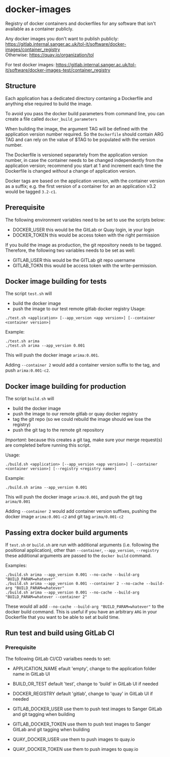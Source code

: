 # docker-images

Registry of docker containers and dockerfiles for any software that isn't available as a container publicly.

Any docker images you don't want to publish publicly: 
https://gitlab.internal.sanger.ac.uk/tol-it/software/docker-images/container_registry  
Otherwise:
https://quay.io/organization/tol

For test docker images: 
https://gitlab.internal.sanger.ac.uk/tol-it/software/docker-images-test/container_registry

## Structure
Each application has a dedicated directory contaning a Dockerfile and anything else required to build the image.

To avoid you pass the docker build parameters from command line, you can create a file called ```docker_build_parameters```

When building the image, the argument TAG will be defined with the application version number required. 
So the ```Dockerfile``` should contain ARG TAG and can rely on the value of $TAG to be populated with the version number.

The Dockerfile is versioned separartely from the application version number,
in case the container needs to be changed independently from the application version; 
recommend you start at 1 and increment each time the Dockerfile is changed _without_ a change of application version.

Docker tags are based on the application version, with the container version as a suffix; 
e.g. the first version of a container for an an application v3.2 would be tagged `3.2-c1`.

## Prerequisite
The following environment variables need to be set to use the scripts below:
* DOCKER_USER this would be the GitLab or Quay login, ie your login
* DOCKER_TOKEN this would be access token with the right permission

If you build the image as production, the git repository needs to be tagged.
Therefore, the following two variables needs to be set as well:
* GITLAB_USER this would be the GITLab git repo username
* GITLAB_TOKN this would be access token with the write-permission.

## Docker image building for tests
The script ```test.sh``` will
* build the docker image
* push the image to our test remote gitlab docker registry
Usage:
```
./test.sh <application> [--app_version <app version>] [--container <container version>]
```
Example:
```
./test.sh arima
./test.sh arima --app_version 0.001
```
This will push the docker image `arima:0.001`.

Adding `--container 2` would add a container version suffix to the tag,
and push `arima:0.001-c2`.

## Docker image building for production
The script ```build.sh``` will
* build the docker image
* push the image to our remote gitlab or quay docker registry
* tag the git repo (so we could rebuild the image should we lose the registry)
* push the git tag to the remote git repository

*Important:* because this creates a git tag, make sure your merge request(s)
are completed before running this script.

Usage:
```
./build.sh <application> [--app_version <app version>] [--container <container version>] [--registry <registry name>]
```
Example:
```
./build.sh arima --app_version 0.001
```
This will push the docker image `arima:0.001`, and push the git tag `arima/0.001`

Adding `--container 2` would add container version suffixes, pushing
the docker image `arima:0.001-c2` and git tag `arima/0.001-c2`

## Passing extra docker build arguments
If `test.sh` or `build.sh` are run with additional arguments (i.e. following the
positional application), other than `--container`, `--app_version`, `--registry`
these additional arguments are passed to the `docker build` command.

Examples:
```
./build.sh arima --app_version 0.001 --no-cache --build-arg "BUILD_PARAM=whatever"
./build.sh arima --app_version 0.001 --container 2 --no-cache --build-arg "BUILD_PARAM=whatever"
./build.sh arima --app_version 0.001 --no-cache --build-arg "BUILD_PARAM=whatever --container 2"
```
These would all add `--no-cache --build-arg "BUILD_PARAM=whatever"` to the docker build command.  This is
useful if you have an arbitrary `ARG` in your Dockerfile that you want to be able to set at build time.

## Run test and build using GitLab CI
### Prerequisite
The following GitLab CI/CD varialbes needs to set:
* APPLICATION_NAME efault 'empty', change to the application folder name in GitLab UI

* BUILD_OR_TEST default 'test', change to 'build' in GitLab UI if needed

* DOCKER_REGISTRY default 'gitlab', change to 'quay' in GitLab UI if needed

* GITLAB_DOCKER_USER use them to push test images to Sanger GitLab and git tagging when building
* GITLAB_DOCKER_TOKEN use them to push test images to Sanger GitLab and git tagging when building

* QUAY_DOCKER_USER use them to push images to quay.io
* QUAY_DOCKER_TOKEN use them to push images to quay.io
